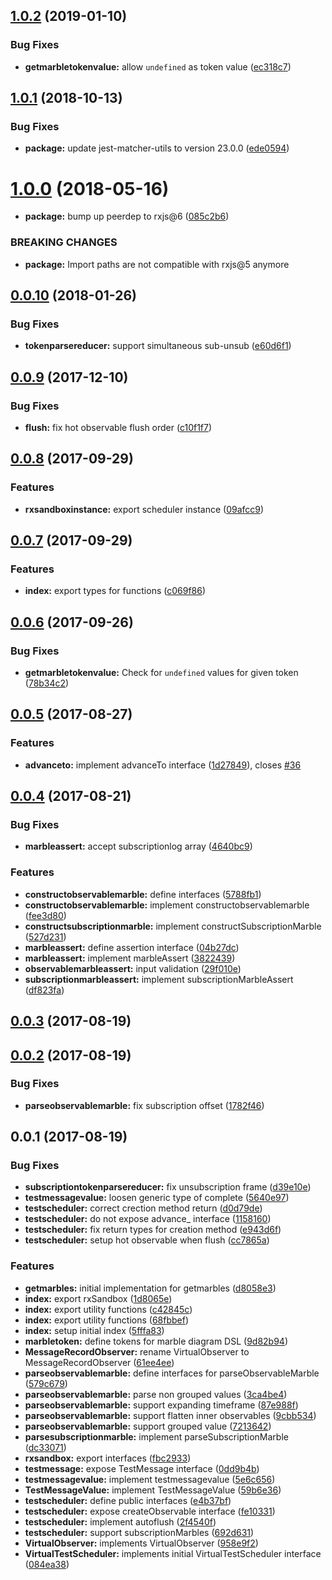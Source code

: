 <a name="1.0.2"></a>
## [1.0.2](https://github.com/kwonoj/rx-sandbox/compare/v1.0.1...v1.0.2) (2019-01-10)


### Bug Fixes

* **getmarbletokenvalue:** allow `undefined` as token value ([ec318c7](https://github.com/kwonoj/rx-sandbox/commit/ec318c7))



<a name="1.0.1"></a>
## [1.0.1](https://github.com/kwonoj/rx-sandbox/compare/v1.0.0...v1.0.1) (2018-10-13)


### Bug Fixes

* **package:** update jest-matcher-utils to version 23.0.0 ([ede0594](https://github.com/kwonoj/rx-sandbox/commit/ede0594))



<a name="1.0.0"></a>
# [1.0.0](https://github.com/kwonoj/rx-sandbox/compare/v0.0.10...v1.0.0) (2018-05-16)
* **package:** bump up peerdep to rxjs@6 ([085c2b6](https://github.com/kwonoj/rx-sandbox/commit/085c2b6))

### BREAKING CHANGES
* **package:** Import paths are not compatible with rxjs@5 anymore

<a name="0.0.10"></a>
## [0.0.10](https://github.com/kwonoj/rx-sandbox/compare/v0.0.9...v0.0.10) (2018-01-26)


### Bug Fixes

* **tokenparsereducer:** support simultaneous sub-unsub ([e60d6f1](https://github.com/kwonoj/rx-sandbox/commit/e60d6f1))



<a name="0.0.9"></a>
## [0.0.9](https://github.com/kwonoj/rx-sandbox/compare/v0.0.8...v0.0.9) (2017-12-10)


### Bug Fixes

* **flush:** fix hot observable flush order ([c10f1f7](https://github.com/kwonoj/rx-sandbox/commit/c10f1f7))



<a name="0.0.8"></a>
## [0.0.8](https://github.com/kwonoj/rx-sandbox/compare/v0.0.7...v0.0.8) (2017-09-29)


### Features

* **rxsandboxinstance:** export scheduler instance ([09afcc9](https://github.com/kwonoj/rx-sandbox/commit/09afcc9))



<a name="0.0.7"></a>
## [0.0.7](https://github.com/kwonoj/rx-sandbox/compare/v0.0.6...v0.0.7) (2017-09-29)


### Features

* **index:** export types for functions ([c069f86](https://github.com/kwonoj/rx-sandbox/commit/c069f86))



<a name="0.0.6"></a>
## [0.0.6](https://github.com/kwonoj/rx-sandbox/compare/v0.0.5...v0.0.6) (2017-09-26)


### Bug Fixes

* **getmarbletokenvalue:** Check for `undefined` values for given token ([78b34c2](https://github.com/kwonoj/rx-sandbox/commit/78b34c2))



<a name="0.0.5"></a>
## [0.0.5](https://github.com/kwonoj/rx-sandbox/compare/v0.0.4...v0.0.5) (2017-08-27)


### Features

* **advanceto:** implement advanceTo interface ([1d27849](https://github.com/kwonoj/rx-sandbox/commit/1d27849)), closes [#36](https://github.com/kwonoj/rx-sandbox/issues/36)



<a name="0.0.4"></a>
## [0.0.4](https://github.com/kwonoj/rx-sandbox/compare/v0.0.3...v0.0.4) (2017-08-21)


### Bug Fixes

* **marbleassert:** accept subscriptionlog array ([4640bc9](https://github.com/kwonoj/rx-sandbox/commit/4640bc9))


### Features

* **constructobservablemarble:** define interfaces ([5788fb1](https://github.com/kwonoj/rx-sandbox/commit/5788fb1))
* **constructobservablemarble:** implement constructobservablemarble ([fee3d80](https://github.com/kwonoj/rx-sandbox/commit/fee3d80))
* **constructsubscriptionmarble:** implement constructSubscriptionMarble ([527d231](https://github.com/kwonoj/rx-sandbox/commit/527d231))
* **marbleassert:** define assertion interface ([04b27dc](https://github.com/kwonoj/rx-sandbox/commit/04b27dc))
* **marbleassert:** implement marbleAssert ([3822439](https://github.com/kwonoj/rx-sandbox/commit/3822439))
* **observablemarbleassert:** input validation ([29f010e](https://github.com/kwonoj/rx-sandbox/commit/29f010e))
* **subscriptionmarbleassert:** implement subscriptionMarbleAssert ([df823fa](https://github.com/kwonoj/rx-sandbox/commit/df823fa))



<a name="0.0.3"></a>
## [0.0.3](https://github.com/kwonoj/rx-sandbox/compare/v0.0.2...v0.0.3) (2017-08-19)



<a name="0.0.2"></a>
## [0.0.2](https://github.com/kwonoj/rx-sandbox/compare/v0.0.1...v0.0.2) (2017-08-19)


### Bug Fixes

* **parseobservablemarble:** fix subscription offset ([1782f46](https://github.com/kwonoj/rx-sandbox/commit/1782f46))



<a name="0.0.1"></a>
## 0.0.1 (2017-08-19)


### Bug Fixes

* **subscriptiontokenparsereducer:** fix unsubscription frame ([d39e10e](https://github.com/kwonoj/rx-sandbox/commit/d39e10e))
* **testmessagevalue:** loosen generic type of complete ([5640e97](https://github.com/kwonoj/rx-sandbox/commit/5640e97))
* **testscheduler:** correct crection method return ([d0d79de](https://github.com/kwonoj/rx-sandbox/commit/d0d79de))
* **testscheduler:** do not expose advance_ interface ([1158160](https://github.com/kwonoj/rx-sandbox/commit/1158160))
* **testscheduler:** fix return types for creation method ([e943d6f](https://github.com/kwonoj/rx-sandbox/commit/e943d6f))
* **testscheduler:** setup hot observable when flush ([cc7865a](https://github.com/kwonoj/rx-sandbox/commit/cc7865a))


### Features

* **getmarbles:** initial implementation for getmarbles ([d8058e3](https://github.com/kwonoj/rx-sandbox/commit/d8058e3))
* **index:** export rxSandbox ([1d8065e](https://github.com/kwonoj/rx-sandbox/commit/1d8065e))
* **index:** export utility functions ([c42845c](https://github.com/kwonoj/rx-sandbox/commit/c42845c))
* **index:** export utility functions ([68fbbef](https://github.com/kwonoj/rx-sandbox/commit/68fbbef))
* **index:** setup initial index ([5fffa83](https://github.com/kwonoj/rx-sandbox/commit/5fffa83))
* **marbletoken:** define tokens for marble diagram DSL ([9d82b94](https://github.com/kwonoj/rx-sandbox/commit/9d82b94))
* **MessageRecordObserver:** rename VirtualObserver to MessageRecordObserver ([61ee4ee](https://github.com/kwonoj/rx-sandbox/commit/61ee4ee))
* **parseobservablemarble:** define interfaces for parseObservableMarble ([579c679](https://github.com/kwonoj/rx-sandbox/commit/579c679))
* **parseobservablemarble:** parse non grouped values ([3ca4be4](https://github.com/kwonoj/rx-sandbox/commit/3ca4be4))
* **parseobservablemarble:** support expanding timeframe ([87e988f](https://github.com/kwonoj/rx-sandbox/commit/87e988f))
* **parseobservablemarble:** support flatten inner observables ([9cbb534](https://github.com/kwonoj/rx-sandbox/commit/9cbb534))
* **parseobservablemarble:** support grouped value ([7213642](https://github.com/kwonoj/rx-sandbox/commit/7213642))
* **parsesubscriptionmarble:** implement parseSubscriptionMarble ([dc33071](https://github.com/kwonoj/rx-sandbox/commit/dc33071))
* **rxsandbox:** export interfaces ([fbc2933](https://github.com/kwonoj/rx-sandbox/commit/fbc2933))
* **testmessage:** expose TestMessage interface ([0dd9b4b](https://github.com/kwonoj/rx-sandbox/commit/0dd9b4b))
* **testmessagevalue:** implement testmessagevalue ([5e6c656](https://github.com/kwonoj/rx-sandbox/commit/5e6c656))
* **TestMessageValue:** implement TestMessageValue ([59b6e36](https://github.com/kwonoj/rx-sandbox/commit/59b6e36))
* **testscheduler:** define public interfaces ([e4b37bf](https://github.com/kwonoj/rx-sandbox/commit/e4b37bf))
* **testscheduler:** expose createObservable interface ([fe10331](https://github.com/kwonoj/rx-sandbox/commit/fe10331))
* **testscheduler:** implement autoflush ([2f4540f](https://github.com/kwonoj/rx-sandbox/commit/2f4540f))
* **testscheduler:** support subscriptionMarbles ([692d631](https://github.com/kwonoj/rx-sandbox/commit/692d631))
* **VirtualObserver:** implements VirtualObserver ([958e9f2](https://github.com/kwonoj/rx-sandbox/commit/958e9f2))
* **VirtualTestScheduler:** implements initial VirtualTestScheduler interface ([084ea38](https://github.com/kwonoj/rx-sandbox/commit/084ea38))



